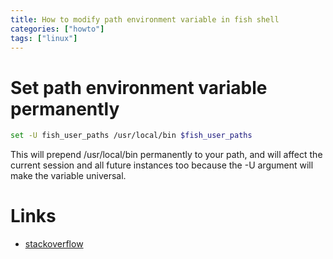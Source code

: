 ```yaml
---
title: How to modify path environment variable in fish shell
categories: ["howto"]
tags: ["linux"]
---
```


# Set path environment variable permanently

```sh
set -U fish_user_paths /usr/local/bin $fish_user_paths
```

This will prepend /usr/local/bin permanently to your path, and will affect the current session and all future instances too because the -U argument will make the variable universal.

# Links

- [stackoverflow](https://stackoverflow.com/questions/26208231/modifying-path-with-fish-shell)
